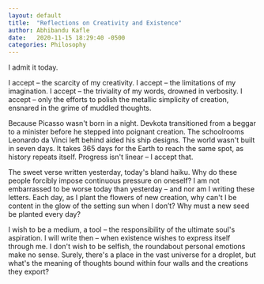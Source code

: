 ```yaml
---
layout: default
title:  "Reflections on Creativity and Existence"
author: Abhibandu Kafle
date:   2020-11-15 18:29:40 -0500
categories: Philosophy
---
```

I admit it today.

I accept – the scarcity of my creativity. I accept – the limitations of my imagination. I accept – the triviality of my words, drowned in verbosity. I accept – only the efforts to polish the metallic simplicity of creation, ensnared in the grime of muddled thoughts.

Because Picasso wasn't born in a night. Devkota transitioned from a beggar to a minister before he stepped into poignant creation. The schoolrooms Leonardo da Vinci left behind aided his ship designs. The world wasn't built in seven days. It takes 365 days for the Earth to reach the same spot, as history repeats itself. Progress isn't linear – I accept that.

The sweet verse written yesterday, today's bland haiku. Why do these people forcibly impose continuous pressure on oneself? I am not embarrassed to be worse today than yesterday – and nor am I writing these letters. Each day, as I plant the flowers of new creation, why can't I be content in the glow of the setting sun when I don’t? Why must a new seed be planted every day?

I wish to be a medium, a tool – the responsibility of the ultimate soul's aspiration. I will write then – when existence wishes to express itself through me. I don't wish to be selfish, the roundabout personal emotions make no sense. Surely, there's a place in the vast universe for a droplet, but what's the meaning of thoughts bound within four walls and the creations they export?
